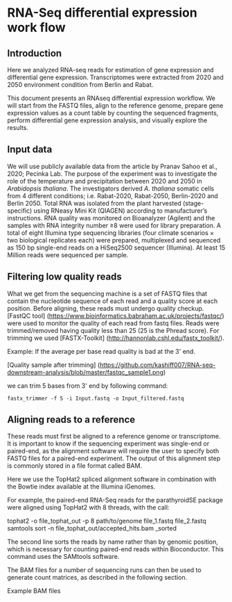# RNA-Seq differential expression work flow

## Introduction

Here we analyzed RNA-seq reads for estimation of gene expression and differential gene expression. Transcriptomes were extracted from 2020 and 2050 environment condition from Berlin and Rabat.

This document presents an RNAseq differential expression workflow. We will start from the FASTQ files, align to the reference genome, prepare gene expression values as a count table by counting the sequenced fragments, perform differential gene expression analysis, and visually explore the results.

## Input data
We will use publicly available data from the article by Pranav Sahoo et al., 2020; Pecinka Lab. The purpose of the experiment was to investigate the role of the temperature and precipitation between 2020 and 2050 in *Arabidopsis thaliana*. The investigators derived *A. thaliana* somatic cells from 4 different conditions; i.e. Rabat-2020, Rabat-2050, Berlin-2020 and Berlin 2050. Total RNA was isolated from the plant harvested (stage-specific) using RNeasy Mini Kit (QIAGEN) according to manufacturer’s instructions. RNA quality was monitored on Bioanalyzer (Agilent) and the samples with RNA integrity number ≥8 were used for library preparation. A total of eight Illumina type sequencing libraries (four climate scenarios × two biological replicates each) were prepared, multiplexed and sequenced as 150 bp single-end reads on a HiSeq2500 sequencer (Illumina). At least 15 Million reads were sequenced per sample.

## Filtering low quality reads
What we get from the sequencing machine is a set of FASTQ files that contain the nucleotide sequence of each read and a quality score at each position. Before aligning, these reads must undergo quality checkup. [FastQC tool] (https://www.bioinformatics.babraham.ac.uk/projects/fastqc/) were used to monitor the quality of each read from fastq files. Reads were trimmed/removed having quality less than 25 (25 is the Phread score). For trimming we used [FASTX-Toolkit] (http://hannonlab.cshl.edu/fastx_toolkit/). 

Example:
If the average per base read quality is bad at the 3' end.
 
[Quality sample after trimming] (https://github.com/kashiff007/RNA-seq-downstream-analysis/blob/master/fastqc_sample1.png)

we can trim 5 bases from 3' end by following command:
```
fastx_trimmer -f 5 -i Input.fastq -o Input_filtered.fastq
```

## Aligning reads to a reference
These reads must first be aligned to a reference genome or transcriptome. It is important to know if the sequencing experiment was single-end or paired-end, as the alignment software will require the user to specify both FASTQ files for a paired-end experiment. The output of this alignment step is commonly stored in a file format called BAM.

Here we use the TopHat2 spliced alignment software in combination with the Bowtie index available at the Illumina iGenomes.

For example, the paired-end RNA-Seq reads for the parathyroidSE package were aligned using TopHat2 with 8 threads, with the call:

 tophat2 -o file_tophat_out -p 8 path/to/genome file_1.fastq file_2.fastq samtools sort -n file_tophat_out/accepted_hits.bam _sorted 

The second line sorts the reads by name rather than by genomic position, which is necessary for counting paired-end reads within Bioconductor. This command uses the SAMtools software.

The BAM files for a number of sequencing runs can then be used to generate count matrices, as described in the following section.

Example BAM files
